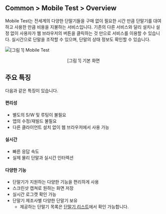 ## Common > Mobile Test > Overview

Mobile Test는 전세계의 다양한 단말기들을 구매 없이 필요한 시간 만큼 단말기를 대여하고 사용한 만큼 비용을 지불하는 서비스입니다. 기존의 다른 서비스와 달리 설치나 설정 없이 사용자가 웹 브라우저의 버튼을 클릭하는 것 만으로 서비스를 이용할 수 있습니다. 실시간으로 단말을 조작할 수 있으며, 단말의 상태 정보도 확인할 수 있습니다.

![[그림 1] Mobile Test](http://static.toastoven.net/prod_mobiletest/img_14.png)
<center>[그림 1] 기본 화면</center>

## 주요 특징

다음과 같은 특징이 있습니다.

#### 편리성

* 별도의 S/W 및 루팅이 불필요
* 앱의 수정/재빌드 불필요
* 다른 클라이언트 설치 없이 웹 브라우저에서 사용 가능

#### 실시간

* 빠른 응답 속도
* 실제 물리 단말과 실시간 인터렉션

#### 다양한 기능

* 단말기가 지원하는 다양한 기능을 편리하게 사용
* 스크린샷 캡쳐로 원하는 화면 저장
* 실시간 로그캣 확인 가능
* 단말기 제조사별 다양한 단말기 보유
    * 제공하는 단말기 목록은 [단말기 리스트](/Common/Mobile%20Test/en/Device%20List/)에서 확인 가능합니다.  
